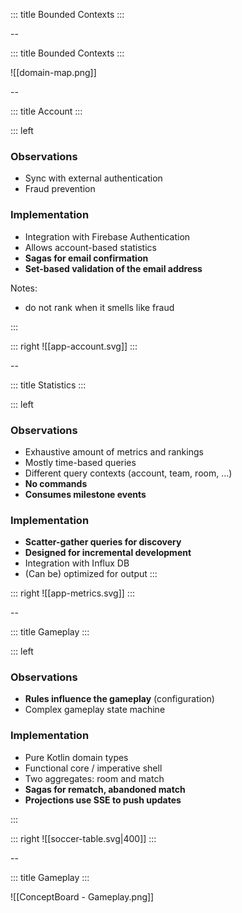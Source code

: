 <!-- slide template="[[tpl-intermediate]]" bg="[[bg-ranked.png]]"-->

::: title
Bounded Contexts
:::

--

<!-- slide template="[[tpl-col-1-center]]" -->
::: title
Bounded Contexts
:::

![[domain-map.png]]

--
<!-- slide template="[[tpl-col-2-1]]" -->
::: title
Account
:::

::: left
### Observations
- Sync with external authentication
- Fraud prevention

### Implementation

- Integration with Firebase Authentication
- Allows account-based statistics
- **Sagas for email confirmation**
- **Set-based validation of the email address**

Notes:

* do not rank when it smells like fraud

:::

::: right
![[app-account.svg]]
:::

--
<!-- slide template="[[tpl-col-2-1]]" -->
::: title
Statistics
:::

::: left

### Observations

- Exhaustive amount of metrics and rankings
- Mostly time-based queries
- Different query contexts (account, team, room, ...)
- **No commands**
- **Consumes milestone events**

### Implementation

- **Scatter-gather queries for discovery**
- **Designed for incremental development**
- Integration with Influx DB
- (Can be) optimized for output
  :::

::: right
![[app-metrics.svg]]
:::

--

<!-- slide template="[[tpl-col-2-1]]" -->
::: title
Gameplay
:::

::: left

### Observations

- **Rules influence the gameplay** (configuration)
- Complex gameplay state machine

### Implementation

- Pure Kotlin domain types
- Functional core / imperative shell
- Two aggregates: room and match
- **Sagas for rematch, abandoned match**
- **Projections use SSE to push updates**

:::

::: right
![[soccer-table.svg|400]]
:::

--
<!-- slide template="[[tpl-col-1-center]]" -->
::: title
Gameplay
:::

![[ConceptBoard - Gameplay.png]]
